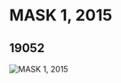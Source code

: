 # MASK 1, 2015
## 19052
![MASK 1, 2015](https://lc-www-live-s.legocdn.com/media/bricks/5/2/6102745.jpg)